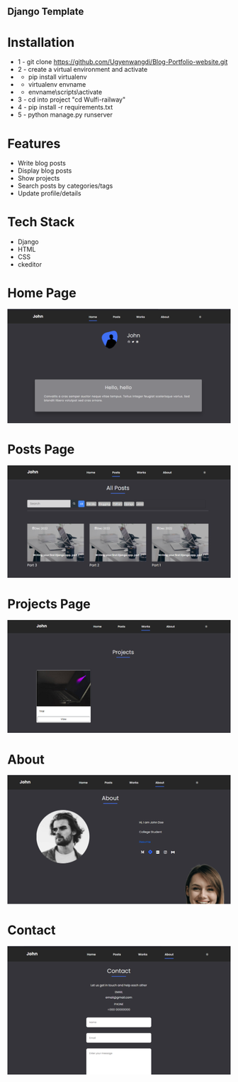 ## Django Template

# Installation
* 1 - git clone https://github.com/Ugyenwangdi/Blog-Portfolio-website.git
* 2 - create a virtual environment and activate
*  - pip install virtualenv
*  - virtualenv envname
*  - envname\scripts\activate
* 3 - cd into project "cd Wulfi-railway"
* 4 - pip install -r requirements.txt
* 5 - python manage.py runserver



# Features
* Write blog posts
* Display blog posts
* Show projects
* Search posts by categories/tags
* Update profile/details


# Tech Stack
* Django
* HTML
* CSS
* ckeditor

# Home Page
<img src="home.png">  


# Posts Page
<img src="posts.png">  

# Projects Page
<img src="works.png">  

# About
<img src="about.png">  


# Contact
<img src="contact.png">  


